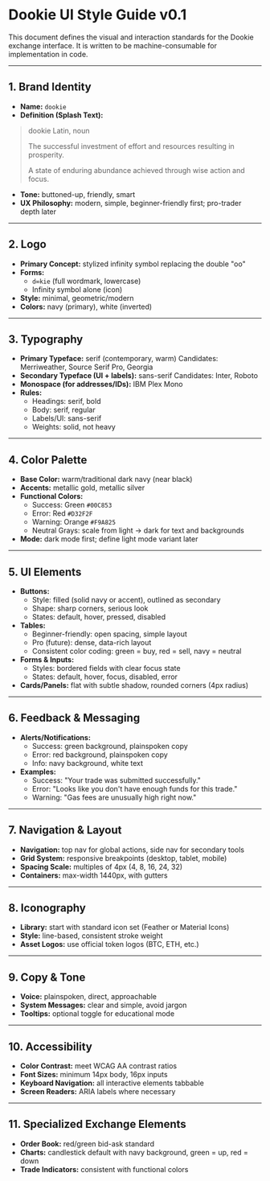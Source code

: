 # Dookie UI Style Guide v0.1

This document defines the visual and interaction standards for the Dookie exchange interface.
It is written to be machine-consumable for implementation in code.

---

## 1. Brand Identity

- **Name:** `dookie`
- **Definition (Splash Text):**

> dookie
> Latin, noun
>
> The successful investment of effort and resources resulting in prosperity.
>
> A state of enduring abundance achieved through wise action and focus.

- **Tone:** buttoned-up, friendly, smart
- **UX Philosophy:** modern, simple, beginner-friendly first; pro-trader depth later

---

## 2. Logo

- **Primary Concept:** stylized infinity symbol replacing the double "oo"
- **Forms:**
  - `d∞kie` (full wordmark, lowercase)
  - Infinity symbol alone (icon)
- **Style:** minimal, geometric/modern
- **Colors:** navy (primary), white (inverted)

---

## 3. Typography

- **Primary Typeface:** serif (contemporary, warm)
  Candidates: Merriweather, Source Serif Pro, Georgia
- **Secondary Typeface (UI + labels):** sans-serif
  Candidates: Inter, Roboto
- **Monospace (for addresses/IDs):** IBM Plex Mono
- **Rules:**
  - Headings: serif, bold
  - Body: serif, regular
  - Labels/UI: sans-serif
  - Weights: solid, not heavy

---

## 4. Color Palette

- **Base Color:** warm/traditional dark navy (near black)
- **Accents:** metallic gold, metallic silver
- **Functional Colors:**
  - Success: Green `#00C853`
  - Error: Red `#D32F2F`
  - Warning: Orange `#F9A825`
  - Neutral Grays: scale from light → dark for text and backgrounds
- **Mode:** dark mode first; define light mode variant later

---

## 5. UI Elements

- **Buttons:**
  - Style: filled (solid navy or accent), outlined as secondary
  - Shape: sharp corners, serious look
  - States: default, hover, pressed, disabled
- **Tables:**
  - Beginner-friendly: open spacing, simple layout
  - Pro (future): dense, data-rich layout
  - Consistent color coding: green = buy, red = sell, navy = neutral
- **Forms & Inputs:**
  - Styles: bordered fields with clear focus state
  - States: default, hover, focus, disabled, error
- **Cards/Panels:** flat with subtle shadow, rounded corners (4px radius)

---

## 6. Feedback & Messaging

- **Alerts/Notifications:**
  - Success: green background, plainspoken copy
  - Error: red background, plainspoken copy
  - Info: navy background, white text
- **Examples:**
  - Success: "Your trade was submitted successfully."
  - Error: "Looks like you don't have enough funds for this trade."
  - Warning: "Gas fees are unusually high right now."

---

## 7. Navigation & Layout

- **Navigation:** top nav for global actions, side nav for secondary tools
- **Grid System:** responsive breakpoints (desktop, tablet, mobile)
- **Spacing Scale:** multiples of 4px (4, 8, 16, 24, 32)
- **Containers:** max-width 1440px, with gutters

---

## 8. Iconography

- **Library:** start with standard icon set (Feather or Material Icons)
- **Style:** line-based, consistent stroke weight
- **Asset Logos:** use official token logos (BTC, ETH, etc.)

---

## 9. Copy & Tone

- **Voice:** plainspoken, direct, approachable
- **System Messages:** clear and simple, avoid jargon
- **Tooltips:** optional toggle for educational mode

---

## 10. Accessibility

- **Color Contrast:** meet WCAG AA contrast ratios
- **Font Sizes:** minimum 14px body, 16px inputs
- **Keyboard Navigation:** all interactive elements tabbable
- **Screen Readers:** ARIA labels where necessary

---

## 11. Specialized Exchange Elements

- **Order Book:** red/green bid-ask standard
- **Charts:** candlestick default with navy background, green = up, red = down
- **Trade Indicators:** consistent with functional colors
